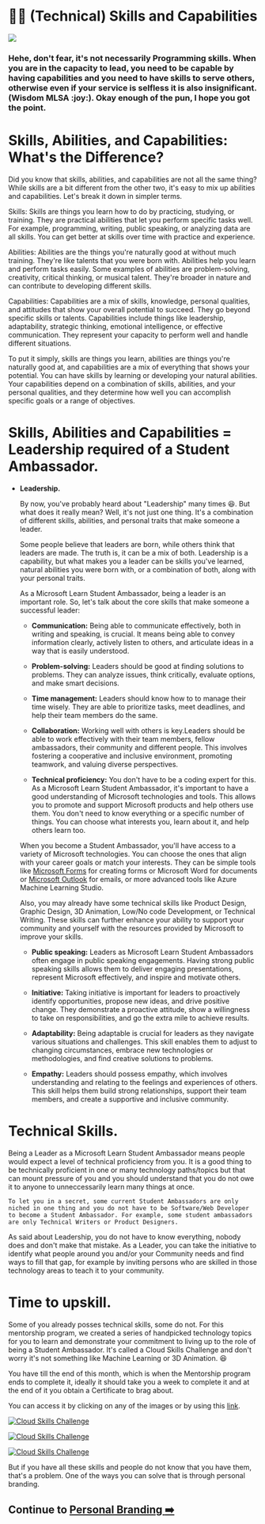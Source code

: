 # :ok_woman: (Technical) Skills and Capabilities

<img src="./../images/MLSA-MP-Skills.gif"><br>

<h3> Hehe, don't fear, it's not necessarily Programming skills. When you are in the capacity to lead, you need to be capable by having capabilities and you need to have skills to serve others, otherwise even if your service is selfless it is also insignificant. (Wisdom MLSA :joy:). Okay enough of the pun, I hope you got the point.  <h3>

# Skills, Abilities, and Capabilities: What's the Difference?

Did you know that skills, abilities, and capabilities are not all the same thing? While skills are a bit different from the other two, it's easy to mix up abilities and capabilities. Let's break it down in simpler terms.

Skills: Skills are things you learn how to do by practicing, studying, or training. They are practical abilities that let you perform specific tasks well. For example, programming, writing, public speaking, or analyzing data are all skills. You can get better at skills over time with practice and experience.

Abilities: Abilities are the things you're naturally good at without much training. They're like talents that you were born with. Abilities help you learn and perform tasks easily. Some examples of abilities are problem-solving, creativity, critical thinking, or musical talent. They're broader in nature and can contribute to developing different skills.

Capabilities: Capabilities are a mix of skills, knowledge, personal qualities, and attitudes that show your overall potential to succeed. They go beyond specific skills or talents. Capabilities include things like leadership, adaptability, strategic thinking, emotional intelligence, or effective communication. They represent your capacity to perform well and handle different situations.

To put it simply, skills are things you learn, abilities are things you're naturally good at, and capabilities are a mix of everything that shows your potential. You can have skills by learning or developing your natural abilities. Your capabilities depend on a combination of skills, abilities, and your personal qualities, and they determine how well you can accomplish specific goals or a range of objectives.

# Skills, Abilities and Capabilities = Leadership required of a Student Ambassador. 

- **Leadership.**

    By now, you've probably heard about "Leadership" many times :laughing:. But what does it really mean? Well, it's not just one thing. It's a combination of different skills, abilities, and personal traits that make someone a leader.

    Some people believe that leaders are born, while others think that leaders are made. The truth is, it can be a mix of both. Leadership is a capability, but what makes you a leader can be skills you've learned, natural abilities you were born with, or a combination of both, along with your personal traits.

    As a Microsoft Learn Student Ambassador, being a leader is an important role. So, let's talk about the core skills that make someone a successful leader:

    - **Communication:** Being able to communicate effectively, both in writing and speaking, is crucial. It means being able to convey information clearly, actively listen to others, and articulate ideas in a way that is easily understood.
  
    - **Problem-solving:** Leaders should be good at finding solutions to problems. They can analyze issues, think critically, evaluate options, and make smart decisions.
  
    - **Time management:** Leaders should know how to to manage their time wisely. They are able to prioritize tasks, meet deadlines, and help their team members do the same.
  
    - **Collaboration:** Working well with others is key.Leaders should be able to work effectively with their team members, fellow ambassadors, their community and different people. This involves fostering a cooperative and inclusive environment, promoting teamwork, and valuing diverse perspectives.
  
    - **Technical proficiency:** You don't have to be a coding expert for this. As a Microsoft Learn Student Ambassador, it's important to have a good understanding of Microsoft technologies and tools. This allows you to promote and support Microsoft products and help others use them. You don't need to know everything or a specific number of things. You can choose what interests you, learn about it, and help others learn too.

    When you become a Student Ambassador, you'll have access to a variety of Microsoft technologies. You can choose the ones that align with your career goals or match your interests. They can be simple tools like [Microsoft Forms](https://forms.office.com/) for creating forms or Microsoft Word for documents or [Microsoft Outlook](https://outlook.live.com/owa/) for emails, or more advanced tools like Azure Machine Learning Studio.

    Also, you may already have some technical skills like Product Design, Graphic Design, 3D Animation, Low/No code Development, or Technical Writing. These skills can further enhance your ability to support your community and yourself with the resources provided by Microsoft to improve your skills.
  
    - **Public speaking:** Leaders as Microsoft Learn Student Ambassadors often engage in public speaking engagements. Having strong public speaking skills allows them to deliver engaging presentations, represent Microsoft effectively, and inspire and motivate others.

    - **Initiative:** Taking initiative is important for leaders to proactively identify opportunities, propose new ideas, and drive positive change. They demonstrate a proactive attitude, show a willingness to take on responsibilities, and go the extra mile to achieve results. 

    - **Adaptability:** Being adaptable is crucial for leaders as they navigate various situations and challenges. This skill enables them to adjust to changing circumstances, embrace new technologies or methodologies, and find creative solutions to problems.

    - **Empathy:** Leaders should possess empathy, which involves understanding and relating to the feelings and experiences of others. This skill helps them build strong relationships, support their team members, and create a supportive and inclusive community.
# Technical Skills.

Being a Leader as a Microsoft Learn Student Ambassador means people would expect a level of technical proficiency from you. It is a good thing to be technically proficient in one or many technology paths/topics but that can mount pressure of you and you should understand that you do not owe it to anyone to unneccessarily learn many things at once. 
    
    
    To let you in a secret, some current Student Ambassadors are only niched in one thing and you do not have to be Software/Web Developer to become a Student Ambassador. For example, some student ambassadors are only Technical Writers or Product Designers.

As said about Leadership, you do not have to know everything, nobody does and don't make that mistake. As a Leader, you can take the initiative to identify what people around you and/or your Community needs and find ways to fill that gap, for example by inviting persons who are skilled in those technology areas to teach it to your community. 

# Time to upskill. 

Some of you already posses technical skills, some do not. For this mentorship program, we created a series of handpicked technology topics for you to learn and demonstrate your commitment to living up to the role of being a Student Ambassador. It's called a Cloud Skills Challenge and don't worry it's not something like Machine Learning or 3D Animation. :laughing:

You have till the end of this month, which is when the Mentorship program ends to complete it, ideally it should take you a week to complete it and at the end of it you obtain a Certificate to brag about.

You can access it by clicking on any of the images or by using this [link](https://aka.ms/NIGMLSAMentorship).

[![Cloud Skills Challenge](../images/MLSA-MP-Cloudskills.png)](https://aka.ms/NIGMLSAMentorship)

[![Cloud Skills Challenge](../images/MLSA-MP-Cloudskills1.png)](https://aka.ms/NIGMLSAMentorship)

[![Cloud Skills Challenge](../images/MLSA-MP-Cloudskills2.png)](https://aka.ms/NIGMLSAMentorship)

But if you have all these skills and people do not know that you have them, that's a problem. One of the ways you can solve that is through personal branding. 

## Continue to [Personal Branding :arrow_right:](#ok_woman-technical-skills-and-capabilities)
  